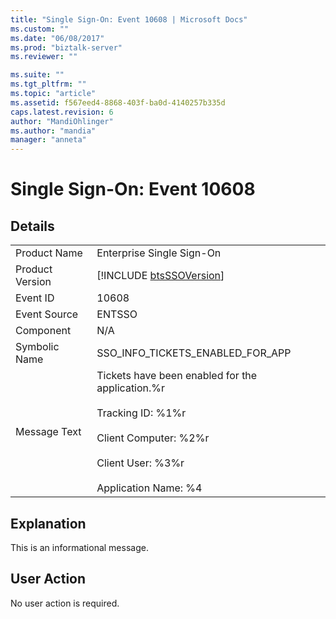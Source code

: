 ```yaml
---
title: "Single Sign-On: Event 10608 | Microsoft Docs"
ms.custom: ""
ms.date: "06/08/2017"
ms.prod: "biztalk-server"
ms.reviewer: ""

ms.suite: ""
ms.tgt_pltfrm: ""
ms.topic: "article"
ms.assetid: f567eed4-8868-403f-ba0d-4140257b335d
caps.latest.revision: 6
author: "MandiOhlinger"
ms.author: "mandia"
manager: "anneta"
---
```

# Single Sign-On: Event 10608
## Details  
  
|                 |                                                                                                                                                                                 |
|-----------------|---------------------------------------------------------------------------------------------------------------------------------------------------------------------------------|
|  Product Name   |                                                                            Enterprise Single Sign-On                                                                            |
| Product Version |                                                           [!INCLUDE [btsSSOVersion](../includes/btsssoversion-md.md)]                                                           |
|    Event ID     |                                                                                      10608                                                                                      |
|  Event Source   |                                                                                     ENTSSO                                                                                      |
|    Component    |                                                                                       N/A                                                                                       |
|  Symbolic Name  |                                                                        SSO_INFO_TICKETS_ENABLED_FOR_APP                                                                         |
|  Message Text   | Tickets have been enabled for the application.%r<br /><br /> Tracking ID: %1%r<br /><br /> Client Computer: %2%r<br /><br /> Client User: %3%r<br /><br /> Application Name: %4 |
  
## Explanation  
 This is an informational message.  
  
## User Action  
 No user action is required.